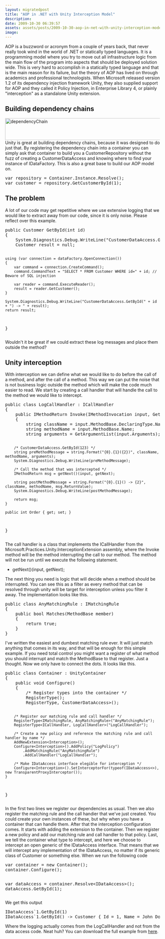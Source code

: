 ```yaml
---
layout: migratedpost
title: "AOP in .NET with Unity Interception Model"
description:
date: 2009-10-30 06:39:57
assets: assets/posts/2009-10-30-aop-in-net-with-unity-interception-model
image: 
---
```


<p>AOP is a buzzword or acronym from a couple of years back, that never really took wind in the world of .NET or statically typed languages. It is a programming model where you try to move out all infrastructure logic from the main flow of the program into aspects that should be deployed solution wide.  This is very hard to accomplish in a statically typed language and that is the main reason for its failure, but the theory of AOP has lived on through academics and professional technologists.  When Microsoft released version 1.2 of its dependency injection framework Unity, they also supplied support for AOP and they called it Policy Injection, in Enterprise Library 4, or plainly "interception" as a standalone Unity extension.</p>
<h2>Building dependency chains</h2>
<p><img class="size-full wp-image-562" title="dependencyChain" src="http://litemedia.info/media/Default/Mint/dependencyChain.png" alt="dependencyChain" width="625" height="71" style="display: block;" />Unity is great at building dependency chains, because it was designed to do just that. By registering the dependency chain into a container you can simply ask that container to build you a CustomerRepository without the fuzz of creating a CustomerDataAccess and knowing where to find your instance of IDataFactory. This is also a great base to build our AOP model on.</p>
<pre class="brush:csharp">var repository = Container.Instance.Resolve<CustomerRepository>();
var customer = repository.GetCustomerById(1);</pre>
<h2>The problem</h2>
<p>A lot of our code may get repetitive where we use extensive logging that we would like to extract away from our code, since it is only noise. Please reflect over this example.</p>
<pre class="brush:csharp">public Customer GetById(int id)
{
    System.Diagnostics.Debug.WriteLine("CustomerDataAccess.GetById(" + id + ")"); // Noise
    Customer result = null;

    using (var connection = dataFactory.OpenConnection())
    {
        var command = connection.CreateCommand();
        command.CommandText = "SELECT * FROM Customer WHERE id=" + id; // Beware of SQL injection

        var reader = command.ExecuteReader();
        result = reader.GetCustomer();
    }

    System.Diagnostics.Debug.WriteLine("CustomerDataAccess.GetById(" + id + ") -> " + result);
    return result;
}</pre>
<p>Wouldn't it be great if we could extract these log messages and place them outside the method?</p>
<h2>Unity interception</h2>
<p>With interception we can define what we would like to do before the call of a method, and after the call of a method. This way we can put the noise that is not business logic outside the method which will make the code much easier to read. We start by creating a call handler that will handle the call to the method we would like to intercept.</p>
<pre class="brush:csharp">public class LogCallHandler : ICallHandler
{
    public IMethodReturn Invoke(IMethodInvocation input, GetNextHandlerDelegate getNext)
    {
        string className = input.MethodBase.DeclaringType.Name;
        string methodName = input.MethodBase.Name;
        string arguments = GetArgumentList(input.Arguments);

        /* CustomerDataAccess.GetById(123) */
        string preMethodMessage = string.Format("{0}.{1}({2})", className, methodName, arguments);
        System.Diagnostics.Debug.WriteLine(preMethodMessage);

        /* Call the method that was intercepted */
        IMethodReturn msg = getNext()(input, getNext);

        string postMethodMessage = string.Format("{0}.{1}() -> {2}", className, methodName, msg.ReturnValue);
        System.Diagnostics.Debug.WriteLine(postMethodMessage);

        return msg;
    }

    public int Order { get; set; }
}</pre>
<p>The call handler is a class that implements the ICallHandler from the Microsoft.Practices.Unity.InterceptionExtension assembly, where the Invoke method will be the method interrupting the call to our method. The method will not be run until we execute the following statement.</p>
<ul>
<li>getNext()(input, getNext);</li>
</ul>
<p>The next thing you need is logic that will decide when a method should be interrupted. You can see this as a filter as every method that can be resolved through unity will be target for interception unless you filter it away. The implementation looks like this.</p>
<pre class="brush:csharp">public class AnyMatchingRule : IMatchingRule
{
    public bool Matches(MethodBase member)
    {
        return true;
    }
}</pre>
<p>I've written the easiest and dumbest matching rule ever. It will just match anything that comes in its way, and that will be enough for this simple example. If you need total control you might want a register of what method you should interrupt and match the MethodBase to that register. Just a thought.  Now we only have to connect the dots. It looks like this.</p>
<pre class="brush:csharp">public class Container : UnityContainer
{
    public void Configure()
    {
        /* Register types into the container */
        RegisterType<IDataFactory, StubDataFactory>();
        RegisterType<IDataAccess<Customer>, CustomerDataAccess>();

        /* Register our matching rule and call handler */
        RegisterType<IMatchingRule, AnyMatchingRule>("AnyMatchingRule");
        RegisterType<ICallHandler, LogCallHandler>("LogCallHandler");

        /* Create a new policy and reference the matching rule and call handler by name */
        AddNewExtension<Interception>();
        Configure<Interception>().AddPolicy("LogPolicy")
            .AddMatchingRule("AnyMatchingRule")
            .AddCallHandler("LogCallHandler");

        /* Make IDataAccess interface elegible for interception */
        Configure<Interception>().SetInterceptorFor(typeof(IDataAccess<>), new TransparentProxyInterceptor());
    }
}</pre>
<p>In the first two lines we register our dependencies as usual. Then we also register the matching rule and the call handier that we've just created. You could create your own instances of these, but why when you have a container that can handle them.  After that the interception configuration comes. It starts with adding the extension to the container. Then we register a new policy and add our matching rule and call handler to that policy. Last, we tell the container what type to intercept, and here we choose to intercept an open generic of the IDataAccess interface. That means that we will intercept any implementation of the IDataAccess, no matter if its generic class of Customer or something else.  When we run the following code</p>
<pre class="brush:csharp">var container = new Container();
container.Configure();

var dataAccess = container.Resolve<IDataAccess<Customer>>();
dataAccess.GetById(1);</pre>
<p>We get this output</p>
<pre>IDataAccess`1<AopExample.Customer>.GetById(1)
IDataAccess`1<AopExample.Customer>.GetById() -> Customer { Id = 1, Name = John Doe }</pre>
<p>Where the logging actually comes from the LogCallHandler and not from the data access code. Neat huh? You can download the full example from <a href="http://mint.litemedia.se/wp-content/uploads/AopExample.zip">here</a>.</p>
